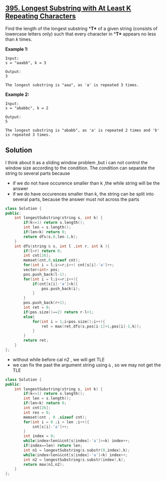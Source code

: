 ## [395. Longest Substring with At Least K Repeating Characters](https://leetcode-cn.com/problems/longest-substring-with-at-least-k-repeating-characters/)

Find the length of the longest substring ***T\*** of a given string (consists of lowercase letters only) such that every character in ***T\*** appears no less than *k* times.

**Example 1:**

```
Input:
s = "aaabb", k = 3

Output:
3

The longest substring is "aaa", as 'a' is repeated 3 times.
```

**Example 2:**

```
Input:
s = "ababbc", k = 2

Output:
5

The longest substring is "ababb", as 'a' is repeated 2 times and 'b' is repeated 3 times.
```

## Solution 

I think about it as a sliding window problem ,but i can not control the window size according to the condition. The condition can separate the string to several parts because 

* if  we do not have occurence smaller than k ,the while string will be the answer 
* if we do have occurences smaller than k, the string can be split into several parts, because the answer must not across the parts



```c++
class Solution {
public:
    int longestSubstring(string s, int k) {
        if(k<=1) return s.length();
        int len = s.length();
        if(len<k) return 0;
        return dfs(s,0,len-1,k);
    }
    int dfs(string & s, int l ,int r, int k ){
        if(l>r) return 0;
        int cnt[26];
        memset(cnt,0,sizeof cnt);
        for(int i = l;i<=r;i++) cnt[s[i]-'a']++;
        vector<int> pos;
        pos.push_back(l-1);
        for(int i = l;i<=r;i++){
            if(cnt[s[i]-'a']<k){
                pos.push_back(i);
            }
        }
        pos.push_back(r+1);
        int ret = 0;
        if(pos.size()==2) return r-l+1;
        else{
            for(int i = 1;i<pos.size();i++){
                ret = max(ret,dfs(s,pos[i-1]+1,pos[i]-1,k));
            }
        }
        return ret;
    }
};
```

* without while before cal n2 , we will get TLE
* we can fix the past the argument string using `&`  , so we may not get the TLE

```c++
class Solution {
public:
    int longestSubstring(string s, int k) {
        if(k<=1) return s.length();
        int len = s.length();
        if(len<k) return 0;
        int cnt[26];
        int res = 0;
        memset(cnt , 0 ,sizeof cnt);
        for(int i = 0 ;i < len ;i++){
            cnt[s[i]-'a']++;
        }
        int index = 0;
        while(index<len&&cnt[s[index]-'a']>=k) index++;
        if(index==len) return len;
        int n1 = longestSubstring(s.substr(0,index),k);
        while(index<len&&cnt[s[index]-'a']<k) index++;
        int n2 = longestSubstring(s.substr(index),k);
        return max(n1,n2);
    }
};
```

